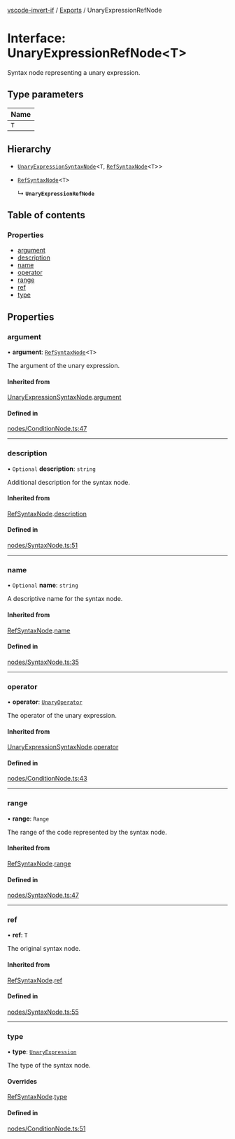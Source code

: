 [vscode-invert-if](../README.md) / [Exports](../modules.md) / UnaryExpressionRefNode

# Interface: UnaryExpressionRefNode<T\>

Syntax node representing a unary expression.

## Type parameters

| Name |
| :------ |
| `T` |

## Hierarchy

- [`UnaryExpressionSyntaxNode`](UnaryExpressionSyntaxNode.md)<`T`, [`RefSyntaxNode`](RefSyntaxNode.md)<`T`\>\>

- [`RefSyntaxNode`](RefSyntaxNode.md)<`T`\>

  ↳ **`UnaryExpressionRefNode`**

## Table of contents

### Properties

- [argument](UnaryExpressionRefNode.md#argument)
- [description](UnaryExpressionRefNode.md#description)
- [name](UnaryExpressionRefNode.md#name)
- [operator](UnaryExpressionRefNode.md#operator)
- [range](UnaryExpressionRefNode.md#range)
- [ref](UnaryExpressionRefNode.md#ref)
- [type](UnaryExpressionRefNode.md#type)

## Properties

### argument

• **argument**: [`RefSyntaxNode`](RefSyntaxNode.md)<`T`\>

The argument of the unary expression.

#### Inherited from

[UnaryExpressionSyntaxNode](UnaryExpressionSyntaxNode.md).[argument](UnaryExpressionSyntaxNode.md#argument)

#### Defined in

[nodes/ConditionNode.ts:47](https://github.com/1nVitr0/plugin-vscode-invert-if/blob/d1df971/packages/api/src/nodes/ConditionNode.ts#L47)

___

### description

• `Optional` **description**: `string`

Additional description for the syntax node.

#### Inherited from

[RefSyntaxNode](RefSyntaxNode.md).[description](RefSyntaxNode.md#description)

#### Defined in

[nodes/SyntaxNode.ts:51](https://github.com/1nVitr0/plugin-vscode-invert-if/blob/d1df971/packages/api/src/nodes/SyntaxNode.ts#L51)

___

### name

• `Optional` **name**: `string`

A descriptive name for the syntax node.

#### Inherited from

[RefSyntaxNode](RefSyntaxNode.md).[name](RefSyntaxNode.md#name)

#### Defined in

[nodes/SyntaxNode.ts:35](https://github.com/1nVitr0/plugin-vscode-invert-if/blob/d1df971/packages/api/src/nodes/SyntaxNode.ts#L35)

___

### operator

• **operator**: [`UnaryOperator`](../enums/UnaryOperator.md)

The operator of the unary expression.

#### Inherited from

[UnaryExpressionSyntaxNode](UnaryExpressionSyntaxNode.md).[operator](UnaryExpressionSyntaxNode.md#operator)

#### Defined in

[nodes/ConditionNode.ts:43](https://github.com/1nVitr0/plugin-vscode-invert-if/blob/d1df971/packages/api/src/nodes/ConditionNode.ts#L43)

___

### range

• **range**: `Range`

The range of the code represented by the syntax node.

#### Inherited from

[RefSyntaxNode](RefSyntaxNode.md).[range](RefSyntaxNode.md#range)

#### Defined in

[nodes/SyntaxNode.ts:47](https://github.com/1nVitr0/plugin-vscode-invert-if/blob/d1df971/packages/api/src/nodes/SyntaxNode.ts#L47)

___

### ref

• **ref**: `T`

The original syntax node.

#### Inherited from

[RefSyntaxNode](RefSyntaxNode.md).[ref](RefSyntaxNode.md#ref)

#### Defined in

[nodes/SyntaxNode.ts:55](https://github.com/1nVitr0/plugin-vscode-invert-if/blob/d1df971/packages/api/src/nodes/SyntaxNode.ts#L55)

___

### type

• **type**: [`UnaryExpression`](../enums/SyntaxNodeType.md#unaryexpression)

The type of the syntax node.

#### Overrides

[RefSyntaxNode](RefSyntaxNode.md).[type](RefSyntaxNode.md#type)

#### Defined in

[nodes/ConditionNode.ts:51](https://github.com/1nVitr0/plugin-vscode-invert-if/blob/d1df971/packages/api/src/nodes/ConditionNode.ts#L51)
